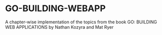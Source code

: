 # GO-BUILDING-WEBAPP

A chapter-wise implementation of the topics from the book GO: BUILDING WEB APPLICATIONS by Nathan Kozyra and Mat Ryer

